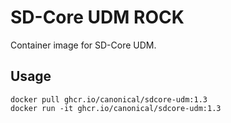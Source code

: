 # SD-Core UDM ROCK

Container image for SD-Core UDM.

## Usage

```console
docker pull ghcr.io/canonical/sdcore-udm:1.3
docker run -it ghcr.io/canonical/sdcore-udm:1.3
```
